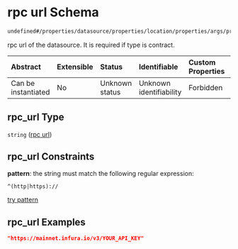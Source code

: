 # rpc url Schema

```txt
undefined#/properties/datasource/properties/location/properties/args/properties/rpc_url
```

rpc url of the datasource. It is required if type is contract.

| Abstract            | Extensible | Status         | Identifiable            | Custom Properties | Additional Properties | Access Restrictions | Defined In                                                                         |
| :------------------ | :--------- | :------------- | :---------------------- | :---------------- | :-------------------- | :------------------ | :--------------------------------------------------------------------------------- |
| Can be instantiated | No         | Unknown status | Unknown identifiability | Forbidden         | Allowed               | none                | [snapshot\_indexer.json\*](../../out/snapshot_indexer.json "open original schema") |

## rpc\_url Type

`string` ([rpc url](snapshot_indexer-properties-datasource-properties-location-of-the-datasource-properties-args-properties-rpc-url.md))

## rpc\_url Constraints

**pattern**: the string must match the following regular expression:&#x20;

```regexp
^(http|https)://
```

[try pattern](https://regexr.com/?expression=%5E\(http%7Chttps\)%3A%2F%2F "try regular expression with regexr.com")

## rpc\_url Examples

```json
"https://mainnet.infura.io/v3/YOUR_API_KEY"
```
